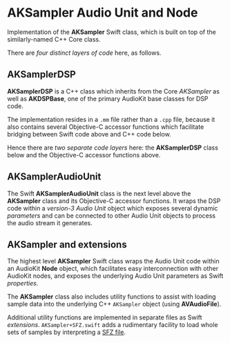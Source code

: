 # AKSampler Audio Unit and Node

Implementation of the **AKSampler** Swift class, which is built on top of the similarly-named C++ Core class.

There are *four distinct layers of code* here, as follows.

## AKSamplerDSP
**AKSamplerDSP** is a C++ class which inherits from the Core *AKSampler* as well as **AKDSPBase**, one of the primary AudioKit base classes for DSP code.

The implementation resides in a `.mm` file rather than a `.cpp` file, because it also contains several Objective-C accessor functions which facilitate bridging between Swift code above and C++ code below.

Hence there are *two separate code layers* here: the **AKSamplerDSP** class below and the Objective-C accessor functions above.

## AKSamplerAudioUnit
The Swift **AKSamplerAudioUnit** class is the next level above the **AKSampler** class and its Objective-C accessor functions. It wraps the DSP code within a *version-3 Audio Unit* object which exposes several dynamic *parameters* and can be connected to other Audio Unit objects to process the audio stream it generates.

## AKSampler and extensions
The highest level **AKSampler** Swift class wraps the Audio Unit code within an AudioKit **Node** object, which facilitates easy interconnection with other AudioKit nodes, and exposes the underlying Audio Unit parameters as Swift *properties*.

The **AKSampler** class also includes utility functions to assist with loading sample data into the underlying C++ `AKSampler` object (using **AVAudioFile**).

Additional utility functions are implemented in separate files as Swift *extensions*. `AKSampler+SFZ.swift` adds a rudimentary facility to load whole sets of samples by interpreting a [SFZ file](https://en.wikipedia.org/wiki/SFZ_(file_format)).
